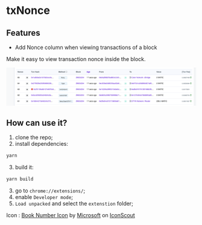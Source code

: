 # txNonce

## Features

- Add Nonce column when viewing transactions of a block

Make it easy to view transaction nonce inside the block.

![adds a nonce column](screenshot.png)



## How can use it?

1. clone the repo;
2. install dependencies:
```bash
yarn
```
3. build it:
```bash
yarn build
```
3. go to `chrome://extensions/`;
4. enable `Developer mode`;
5. `Load unpacked` and select the `extenstion` folder;



Icon :
<a href="https://iconscout.com/icons/book-number" target="_blank">Book Number Icon</a> by <a href="https://iconscout.com/contributors/fluent">Microsoft</a> on <a href="https://iconscout.com">IconScout</a>